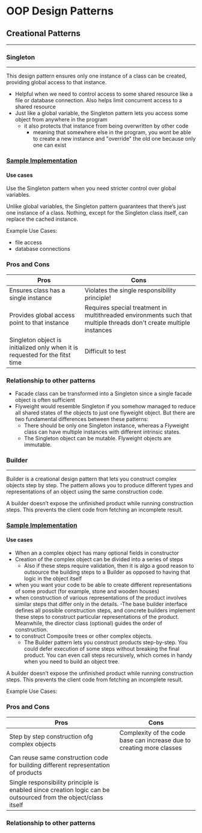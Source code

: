 # OOP Design Patterns

## Creational Patterns
----------------------

### Singleton
-------------

This design pattern ensures only one instance of a class can be created, providing global access to that instance.

- Helpful when we need to control access to some shared resource like a file or database connection. Also helps limit concurrent access to a shared resource
- Just like a global variable, the Singleton pattern lets you access some object from anywhere in the program
    - it also protects that instance from being overwritten by other code
        - meaning that somewhere else in the program, you wont be able to create a new instance and "override" the old one because only one can exist

### [Sample Implementation](./creational/singleton.py)

#### Use cases

Use the Singleton pattern when you need stricter control over global variables.

Unlike global variables, the Singleton pattern guarantees that there’s just one instance of a class. Nothing, except for the Singleton class itself, can replace the cached instance.

Example Use Cases:
- file access
- database connections

### Pros and Cons

| Pros  | Cons |
|-------|-------|
| Ensures class has a single instance  | Violates the single responsibility principle! |
| Provides global access point to that instance  | Requires special treatment in multithreaded environments such that multiple threads don't create multiple instances |
| Singleton object is initialized only when it is requested for the fitst time | Difficult to test |


### Relationship to other patterns

- Facade class can be transformed into a Singleton since a single facade object is often sufficient
- Flyweight would resemble Singleton if you somehow managed to reduce all shared states of the objects to just one flyweight object. But there are two fundamental differences between these patterns:
    - There should be only one Singleton instance, whereas a Flyweight class can have multiple instances with different intrinsic states.
    - The Singleton object can be mutable. Flyweight objects are immutable.

### Builder
----------

Builder is a creational design pattern that lets you construct complex objects step by step. The pattern allows you to produce different types and representations of an object using the same construction code.

A builder doesn’t expose the unfinished product while running construction steps. This prevents the client code from fetching an incomplete result.

### [Sample Implementation](./creational/builder.py)

#### Use cases

- When an a complex object has many optional fields in constructor
- Creation of the complex object can be divided into a series of steps
    - Also if these steps require validation, then it is algo a good reason to outsource the building steps to a Builder as opposed to having that logic in the object itself
- when you want your code to be able to create different representations of some product (for example, stone and wooden houses)
- when construction of various representations of the product involves similar steps that differ only in the details.
    -The base builder interface defines all possible construction steps, and concrete builders implement these steps to construct particular representations of the product. Meanwhile, the director class (optional) guides the order of construction.
- to construct Composite trees or other complex objects.
    - The Builder pattern lets you construct products step-by-step. You could defer execution of some steps without breaking the final product. You can even call steps recursively, which comes in handy when you need to build an object tree.

A builder doesn’t expose the unfinished product while running construction steps. This prevents the client code from fetching an incomplete result.

Example Use Cases:


### Pros and Cons

| Pros  | Cons |
|-------|-------|
| Step by step construction ofg complex objects | Complexity of the code base can increase due to creating more classes |
| Can reuse same construction code for building different representation of products |  |
| Single responsibility principle is enabled since creation logic can be outsourced from the object/class itself |  |


### Relationship to other patterns

